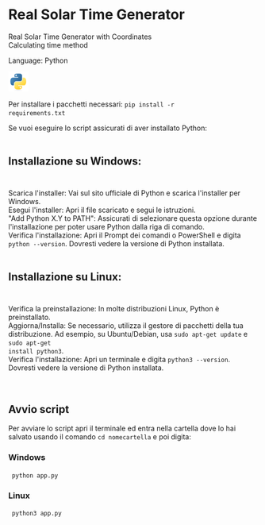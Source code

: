 # Real Solar Time Generator
Real Solar Time Generator with Coordinates<br/>
Calculating time method

Language: Python <p align="left"> <a href="https://www.python.org" target="_blank" rel="noreferrer"> <img src="https://raw.githubusercontent.com/devicons/devicon/master/icons/python/python-original.svg" alt="python" width="40" height="40"/> </a> </p>

Per installare i pacchetti necessari:
<code>pip install -r requirements.txt</code>

Se vuoi eseguire lo script assicurati di aver installato Python:<br /><br />

## Installazione su Windows:<br /><br />

Scarica l'installer: Vai sul sito ufficiale di Python e scarica l'installer per Windows.<br />
Esegui l'installer: Apri il file scaricato e segui le istruzioni.<br />
"Add Python X.Y to PATH": Assicurati di selezionare questa opzione durante l'installazione per poter usare Python dalla riga di comando.<br />
Verifica l'installazione: Apri il Prompt dei comandi o PowerShell e digita <code>python --version</code>. Dovresti vedere la versione di Python installata.<br /> <br />

## Installazione su Linux:<br /><br />

Verifica la preinstallazione: In molte distribuzioni Linux, Python è preinstallato.<br />
Aggiorna/Installa: Se necessario, utilizza il gestore di pacchetti della tua distribuzione. Ad esempio, su Ubuntu/Debian, usa <code>sudo apt-get update</code> e <code>sudo apt-get install python3</code>.<br />
Verifica l'installazione: Apri un terminale e digita <code>python3 --version</code>. Dovresti vedere la versione di Python installata. <br /> <br /> <br />

## Avvio script
Per avviare lo script apri il terminale ed entra nella cartella dove lo hai salvato usando il comando <code>cd nomecartella</code> e poi digita:<br />
### Windows
<code> python app.py </code>

### Linux
<code> python3 app.py </code>
